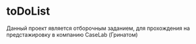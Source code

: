 # toDoList
Данный проект является отборочным заданием, для прохождения на предстажировку в компанию CaseLab (Гринатом)
